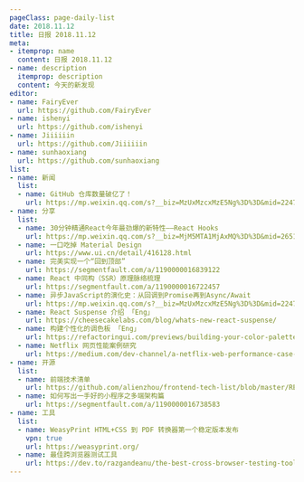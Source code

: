 ```yaml
---
pageClass: page-daily-list
date: 2018.11.12
title: 日报 2018.11.12
meta:
- itemprop: name
  content: 日报 2018.11.12
- name: description
  itemprop: description
  content: 今天的新发现
editor:
- name: FairyEver
  url: https://github.com/FairyEver
- name: ishenyi
  url: https://github.com/ishenyi
- name: Jiiiiiin
  url: https://github.com/Jiiiiiin
- name: sunhaoxiang
  url: https://github.com/sunhaoxiang
list:
- name: 新闻
  list:
  - name: GitHub 仓库数量破亿了！
    url: https://mp.weixin.qq.com/s?__biz=MzUxMzcxMzE5Ng%3D%3D&mid=2247489835&idx=1&sn=9f5a5364a107102847380bfcd29f5395
- name: 分享
  list:
  - name: 30分钟精通React今年最劲爆的新特性——React Hooks
    url: https://mp.weixin.qq.com/s?__biz=MjM5MTA1MjAxMQ%3D%3D&mid=2651230285&idx=1&sn=02499ccd8f7760d2a7e09b3e3ff8259a#wechat_redirect
  - name: 一口吃掉 Material Design
    url: https://www.ui.cn/detail/416128.html
  - name: 完美实现一个“回到顶部”
    url: https://segmentfault.com/a/1190000016839122
  - name: React 中同构（SSR）原理脉络梳理
    url: https://segmentfault.com/a/1190000016722457
  - name: 异步JavaScript的演化史：从回调到Promise再到Async/Await
    url: https://mp.weixin.qq.com/s?__biz=MzUxMzcxMzE5Ng%3D%3D&mid=2247489845&idx=1&sn=c13a6669332c8cff60831279755a0d6c#wechat_redirect
  - name: React Suspense 介绍 「Eng」
    url: https://cheesecakelabs.com/blog/whats-new-react-suspense/
  - name: 构建个性化的调色板 「Eng」
    url: https://refactoringui.com/previews/building-your-color-palette/
  - name: Netflix 网页性能案例研究
    url: https://medium.com/dev-channel/a-netflix-web-performance-case-study-c0bcde26a9d9
- name: 开源
  list:
  - name: 前端技术清单
    url: https://github.com/alienzhou/frontend-tech-list/blob/master/README.md
  - name: 如何写出一手好的小程序之多端架构篇
    url: https://segmentfault.com/a/1190000016738583
- name: 工具
  list: 
  - name: WeasyPrint HTML+CSS 到 PDF 转换器第一个稳定版本发布
    vpn: true
    url: https://weasyprint.org/
  - name: 最佳跨浏览器测试工具
    url: https://dev.to/razgandeanu/the-best-cross-browser-testing-tools-4hd6
---
```


<daily-list v-bind="$page.frontmatter"/>